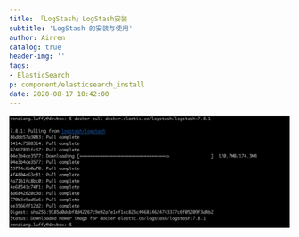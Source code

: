 ```yaml
---
title: 「LogStash」LogStash安装
subtitle: 'LogStash	的安装与使用'
author: Airren
catalog: true
header-img: ''
tags:
- ElasticSearch
p: component/elasticsearch_install
date: 2020-08-17 10:42:00
---
```




![image-20200816233030446](logstash_install/image-20200816233030446.png)

